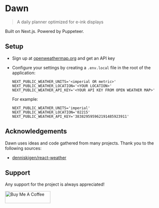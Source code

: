# Dawn

> A daily planner optimized for e-ink displays

Built on Next.js. Powered by Puppeteer.

## Setup

- Sign up at [openweathermap.org](https://openweathermap.org) and get an API key
- Configure your settings by creating a `.env.local` file in the root of the application:

	```
	NEXT_PUBLIC_WEATHER_UNITS='<imperial OR metric>'
	NEXT_PUBLIC_WEATHER_LOCATION='<YOUR LOCATION>'
	NEXT_PUBLIC_WEATHER_API_KEY='<YOUR API KEY FROM OPEN WEATHER MAP>'
	```

	For example:

	```
	NEXT_PUBLIC_WEATHER_UNITS='imperial'
	NEXT_PUBLIC_WEATHER_LOCATION='02215'
	NEXT_PUBLIC_WEATHER_API_KEY='383829595962191485923911'
	```

## Acknowledgements

Dawn uses ideas and code gathered from many projects. Thank you to the following sources:

- [denniskigen/react-weather](https://github.com/denniskigen/react-weather)

## Support

Any support for the project is always appreciated!

<a href="https://www.buymeacoffee.com/chrislaskey" target="_blank"><img src="https://cdn.buymeacoffee.com/buttons/v2/default-yellow.png" alt="Buy Me A Coffee" width="150" height="40"/></a>
